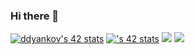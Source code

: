 ### Hi there 👋

<!--
**ddyankov28/ddyankov28** is a ✨ _special_ ✨ repository because its `README.md` (this file) appears on your GitHub profile.

Here are some ideas to get you started:

- 🔭 I’m currently working on ...
- 🌱 I’m currently learning ...
- 👯 I’m looking to collaborate on ...
- 🤔 I’m looking for help with ...
- 💬 Ask me about ...
- 📫 How to reach me: ...
- 😄 Pronouns: ...
- ⚡ Fun fact: ...
-->

[![ddyankov's 42 stats](https://badge42.vercel.app/api/v2/clehax26100350fkzgj6s5oz9/stats?cursusId=21&coalitionId=255)](https://github.com/JaeSeoKim/badge42)
[![<username>'s 42 stats](https://badge.mediaplus.ma/black/ddyankov)](https://github.com/oakoudad/badge42)
<img src="https://github-readme-stats.vercel.app/api?username=ddyankov28&show_icons=true&theme=dark"/>
<img src="https://github-readme-stats.vercel.app/api/top-langs?username=ddyankov28&layout=compact&theme=dark"/>
